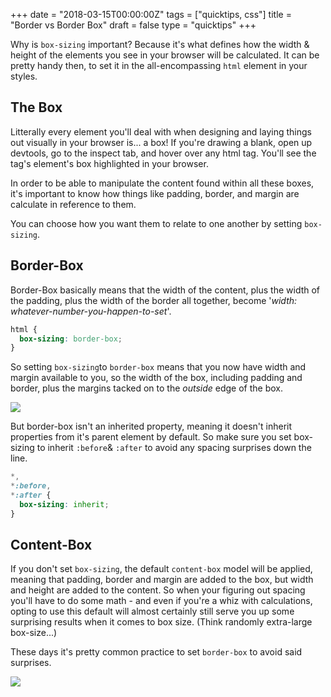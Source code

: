 +++
date = "2018-03-15T00:00:00Z"
tags = ["quicktips, css"]
title = "Border vs Border Box"
draft = false
type = "quicktips"
+++

Why is `box-sizing` important? Because it's what defines how the width & height of the elements you see in your browser will be calculated. It can be pretty handy then, to set it in the all-encompassing `html` element in your styles.

## The Box

Litterally every element you'll deal with when designing and laying things out visually in your browser is... a box! If you're drawing a blank, open up devtools, go to the inspect tab, and hover over any html tag. You'll see the tag's element's box highlighted in your browser.

In order to be able to manipulate the content found within all these boxes, it's important to know how things like padding, border, and margin are calculate in reference to them.

You can choose how you want them to relate to one another by setting `box-sizing`.

## Border-Box

Border-Box basically means that the width of the content, plus the width of the padding, plus the width of the border all together, become '_width: whatever-number-you-happen-to-set_'.

```css
html {
  box-sizing: border-box;
}
```

So setting `box-sizing`to `border-box` means that you now have width and margin available to you, so the width of the box, including padding and border, plus the margins tacked on to the _outside_ edge of the box.

<img src="/images/border-box.png">

But border-box isn't an inherited property, meaning it doesn't inherit properties from it's parent element by default. So make sure you set box-sizing to inherit `:before`& `:after` to avoid any spacing surprises down the line.

```css
*,
*:before,
*:after {
  box-sizing: inherit;
}
```

## Content-Box

If you don't set `box-sizing`, the default `content-box` model will be applied, meaning that padding, border and margin are added to the box, but width and height are added to the content. So when your figuring out spacing you'll have to do some math - and even if you're a whiz with calculations, opting to use this default will almost certainly still serve you up some surprising results when it comes to box size. (Think randomly extra-large box-size...)

These days it's pretty common practice to set `border-box` to avoid said surprises.

<img src="/images/content-box.png">
